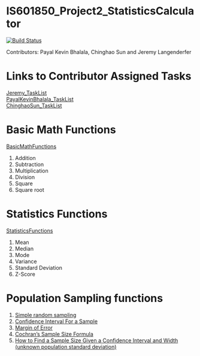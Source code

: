 # IS601850_Project2_StatisticsCalculator
[![Build Status](https://travis-ci.org/jderfer31/IS601850_Project2_StatisticsCalculator.svg?branch=master)](https://travis-ci.org/jderfer31/IS601850_Project2_StatisticsCalculator)

Contributors: Payal Kevin Bhalala, Chinghao Sun and Jeremy Langenderfer



# Links to Contributor Assigned Tasks
[Jeremy_TaskList](https://github.com/jderfer31/IS601850_Project2_StatisticsCalculator/blob/master/ContributorTasks/Jeremy_TaskList.md)  
[PayalKevinBhalala_TaskList](https://github.com/jderfer31/IS601850_Project2_StatisticsCalculator/blob/master/ContributorTasks/PayalKevinBhalala_TaskList.md)  
[ChinghaoSun_TaskList](https://github.com/jderfer31/IS601850_Project2_StatisticsCalculator/blob/master/ContributorTasks/ChinghaoSun_TaskList.md)

# Basic Math Functions
[BasicMathFunctions](https://github.com/jderfer31/IS601850_Project2_StatisticsCalculator/tree/master/Calculator)  

  1. Addition
  2. Subtraction
  3. Multiplication
  4. Division
  5. Square
  6. Square root
  
 # Statistics Functions
 [StatisticsFunctions](https://github.com/jderfer31/IS601850_Project2_StatisticsCalculator/tree/master/Statistics/Description_formula_example.md)
 
  1. Mean
  2. Median
  3. Mode
  4. Variance
  5. Standard Deviation
  6. Z-Score

# Population Sampling functions
  1. [Simple random sampling](https://github.com/jderfer31/IS601850_Project2_StatisticsCalculator/blob/master/Statistics/Sample_random_Sampling.py)
  2. [Confidence Interval For a Sample](https://github.com/jderfer31/IS601850_Project2_StatisticsCalculator/blob/master/Statistics/Confidence_interval.py)
  3. [Margin of Error](https://github.com/jderfer31/IS601850_Project2_StatisticsCalculator/blob/master/Statistics/Margin_Error.py)
  4. [Cochran’s Sample Size Formula](https://github.com/jderfer31/IS601850_Project2_StatisticsCalculator/blob/master/Statistics/Cochran_Sample_Size.py)
  5. [How to Find a Sample Size Given a Confidence Interval and Width (unknown population standard deviation)](https://github.com/jderfer31/IS601850_Project2_StatisticsCalculator/blob/master/Statistics/CochSampleWithoutSD.py)

